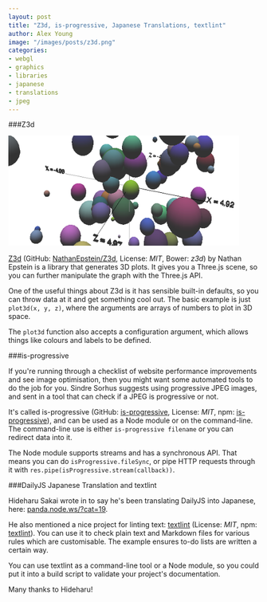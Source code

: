 ```yaml
---
layout: post
title: "Z3d, is-progressive, Japanese Translations, textlint"
author: Alex Young
image: "/images/posts/z3d.png"
categories:
- webgl
- graphics
- libraries
- japanese
- translations
- jpeg
---
```


###Z3d

![Z3d](/images/posts/z3d.png)

[Z3d](http://nathanepstein.github.io/jekyll/update/2015/01/11/z3d.html) (GitHub: [NathanEpstein/Z3d](https://github.com/NathanEpstein/Z3d), License: _MIT_, Bower: _z3d_) by Nathan Epstein is a library that generates 3D plots.  It gives you a Three.js scene, so you can further manipulate the graph with the Three.js API.

One of the useful things about Z3d is it has sensible built-in defaults, so you can throw data at it and get something cool out.  The basic example is just `plot3d(x, y, z)`, where the arguments are arrays of numbers to plot in 3D space.

The `plot3d` function also accepts a configuration argument, which allows things like colours and labels to be defined.

###is-progressive

If you're running through a checklist of website performance improvements and see image optimisation, then you might want some automated tools to do the job for you.  Sindre Sorhus suggests using progressive JPEG images, and sent in a tool that can check if a JPEG is progressive or not.

It's called is-progressive (GitHub: [is-progressive](https://github.com/sindresorhus/is-progressive), License: _MIT_, npm: [is-progressive](https://www.npmjs.com/package/is-progressive)), and can be used as a Node module or on the command-line.  The command-line use is either `is-progressive filename` or you can redirect data into it.

The Node module supports streams and has a synchronous API.  That means you can do `isProgressive.fileSync`, or pipe HTTP requests through it with `res.pipe(isProgressive.stream(callback))`.

###DailyJS Japanese Translation and textlint

Hideharu Sakai wrote in to say he's been translating DailyJS into Japanese, here: [panda.node.ws/?cat=19](http://panda.node.ws/?cat=19).

He also mentioned a nice project for linting text: [textlint](https://github.com/azu/textlint) (License: _MIT_, npm: [textlint](https://www.npmjs.com/package/textlint)).  You can use it to check plain text and Markdown files for various rules which are customisable.  The example ensures to-do lists are written a certain way.

You can use textlint as a command-line tool or a Node module, so you could put it into a build script to validate your project's documentation.

Many thanks to Hideharu!
